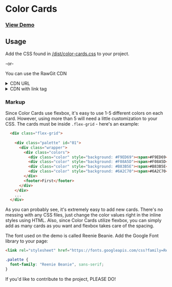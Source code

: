# Color Cards

### [View Demo](http://derekbtw.com/color-cards/)

## Usage

Add the CSS found in [/dist/color-cards.css](https://github.com/derekbtw/color-cards/dist/color-cards.css) to your project.

-or-

You can use the RawGit CDN

<details>
<summary>CDN URL</summary>
```html
https://cdn.rawgit.com/derekbtw/color-cards/56c92dd7/dist/color-cards.css
```
</details>

<details>
<summary>CDN with link tag</summary>
```html
<link rel="stylesheet" href="https://cdn.rawgit.com/derekbtw/color-cards/56c92dd7/dist/color-cards.css">
```
</details>

### Markup

Since Color Cards use flexbox, it's easy to use 1-5 different colors on each card. However, using more than 5 will need a little customization to your CSS. The cards must be inside ```.flex-grid``` - here's an example:

```html
  <div class="flex-grid">
  
    <div class="palette" id="01">
      <div class="wrapper">
        <div class="colors">
          <div class="color" style="background: #F9ED69"><span>#F9ED69</span></div>
          <div class="color" style="background: #F08A5D"><span>#F08A5D</span></div>
          <div class="color" style="background: #B83B5E"><span>#B83B5E</span></div>
          <div class="color" style="background: #6A2C70"><span>#6A2C70</span></div>
        </div>
        <footer>First</footer>
      </div>
    </div>
    ...
  </div>
```

As you can probably see, it's extremely easy to add new cards. There's no messing with any CSS files, just change the color values right in the inline styles using HTML. Also, since Color Cards utilize flexbox, you can simply add as many cards as you want and flexbox takes care of the spacing.

The font used on the demo is called Reenie Beanie. Add the Google Font library to your page:
```html
<link rel="stylesheet" href="https://fonts.googleapis.com/css?family=Reenie+Beanie">
```
```css
.palette {
  font-family: "Reenie Beanie", sans-serif;
}
```

If you'd like to contribute to the project, PLEASE DO!
